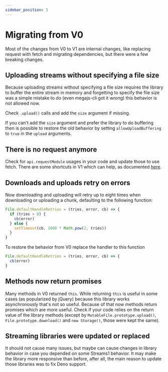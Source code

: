 ```yaml
---
sidebar_position: 3
---
```


# Migrating from V0

Most of the changes from V0 to V1 are internal changes, like replacing request with fetch and migrating dependencies, but there were a few breaking changes.

## Uploading streams without specifying a file size

Because uploading streams without specifying a file size requires the library to buffer the entire stream in memory and forgetting to specify the file size was a simple mistake to do (even megajs-cli got it wrong) this behavior is not allowed now.

Check `.upload()` calls and add the `size` argument if missing.

If you can't add the `size` argument and prefer the library to do buffering then is possible to restore the old behavior by setting `allowUploadBuffering` to `true` in the `upload` arguments.

## There is no request anymore

Check for `api.requestModule` usages in your code and update those to use fetch. There are some shortcuts in V1 which can help, as documented [here](tutorial/network-settings.md).

## Downloads and uploads retry on errors

Now downloading and uploading will retry up to eight times when downloading or uploading a chunk, defaulting to the following function:

```js
File.defaultHandleRetries = (tries, error, cb) => {
  if (tries > 8) {
    cb(error)
  } else {
    setTimeout(cb, 1000 * Math.pow(2, tries))
  }
}
```

To restore the behavior from V0 replace the handler to this function

```js
File.defaultHandleRetries = (tries, error, cb) => {
  cb(error)
}
```

## Methods now return promises

Many methods in V0 returned `this`. While returning `this` is useful in some cases (as popularized by jQuery) because this library works asynchronously that's not so useful. Because of that now methods return promises which are more useful. Check if your code relies on the return value of the library methods (except by `MutableFile.prototype.upload()`, `File.prototype.download()` and `new Storage()`, those were kept the same).

## Streaming libraries were updated or replaced

It should not cause many issues, but maybe can cause changes in library behavior in case you depended on some Streams1 behavior. It may make the library more responsive than before, after all, the main reason to update those libraries was to fix Deno support.
